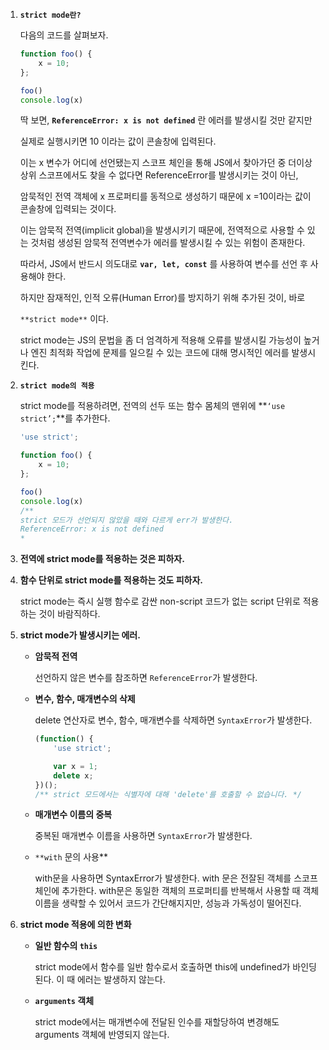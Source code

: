 1. **`strict mode란?`**
    
    다음의 코드를 살펴보자.
    
    ```jsx
    function foo() {
        x = 10;
    };
    
    foo()
    console.log(x)
    ```
    
    딱 보면, **`ReferenceError: x is not defined`** 란 에러를 발생시킬 것만 같지만
    
    실제로 실행시키면 10 이라는 값이 콘솔창에 입력된다.
    
    이는 x 변수가 어디에 선언됐는지 스코프 체인을 통해 JS에서 찾아가던 중 더이상 상위 스코프에서도 찾을 수 없다면 ReferenceError를 발생시키는 것이 아닌,
    
    암묵적인 전역 객체에 x 프로퍼티를 동적으로 생성하기 때문에 x =10이라는 값이 콘솔창에 입력되는 것이다.
    
    이는 암묵적 전역(implicit global)을 발생시키기 때문에, 전역적으로 사용할 수 있는 것처럼 생성된 암묵적 전역변수가 에러를 발생시킬 수 있는 위험이 존재한다.
    
    따라서, JS에서 반드시 의도대로 **`var, let, const`** 를 사용하여 변수를 선언 후 사용해야 한다.
    
    하지만 잠재적인, 인적 오류(Human Error)를 방지하기 위해 추가된 것이, 바로
    
    `**strict mode**` 이다.
    
    strict mode는 JS의 문법을 좀 더 엄격하게 적용해 오류를 발생시킬 가능성이 높거나 엔진 최적화 작업에 문제를 일으킬 수 있는 코드에 대해 명시적인 에러를 발생시킨다.
    
2. **`strict mode의 적용`**
    
    strict mode를 적용하려면, 전역의 선두 또는 함수 몸체의 맨위에 **`‘use strict’;`**를 추가한다.
    
    ```jsx
    'use strict';
    
    function foo() {
        x = 10;
    };
    
    foo()
    console.log(x)
    /** 
    strict 모드가 선언되지 않았을 때와 다르게 err가 발생한다. 
    ReferenceError: x is not defined
    *
    ```
    
3. **전역에 strict mode를 적용하는 것은 피하자.**
4. **함수 단위로 strict mode를 적용하는 것도 피하자.**
    
    strict mode는 즉시 실행 함수로 감싼 non-script 코드가 없는 script 단위로 적용하는 것이 바람직하다.
    
5. **strict mode가 발생시키는 에러.**
    - **암묵적 전역**
        
        선언하지 않은 변수를 참조하면 `ReferenceError`가 발생한다.
        
    - **변수, 함수, 매개변수의 삭제**
        
        delete 연산자로 변수, 함수, 매개변수를 삭제하면 `SyntaxError`가 발생한다.
        
        ```jsx
        (function() {
            'use strict';
        
            var x = 1;
            delete x;
        })();
        /** strict 모드에서는 식별자에 대해 'delete'를 호출할 수 없습니다. */
        ```
        
    - **매개변수 이름의 중복**
        
        중복된 매개변수 이름을 사용하면 `SyntaxError`가 발생한다.
        
    - `**with` 문의 사용**
        
        with문을 사용하면 SyntaxError가 발생한다. with 문은 전잘된 객체를 스코프 체인에 추가한다. with문은 동일한 객체의 프로퍼티를 반복해서 사용할 때 객체 이름을 생략할 수 있어서 코드가 간단해지지만, 성능과 가독성이 떨어진다.
        
6. **strict mode 적용에 의한 변화**
    - **일반 함수의 `this`**
        
        strict mode에서 함수를 일반 함수로서 호출하면 this에 undefined가 바인딩된다. 이 때 에러는 발생하지 않는다.
        
    - **`arguments` 객체**
        
        strict mode에서는 매개변수에 전달된 인수를 재할당하여 변경해도 arguments 객체에 반영되지 않는다.